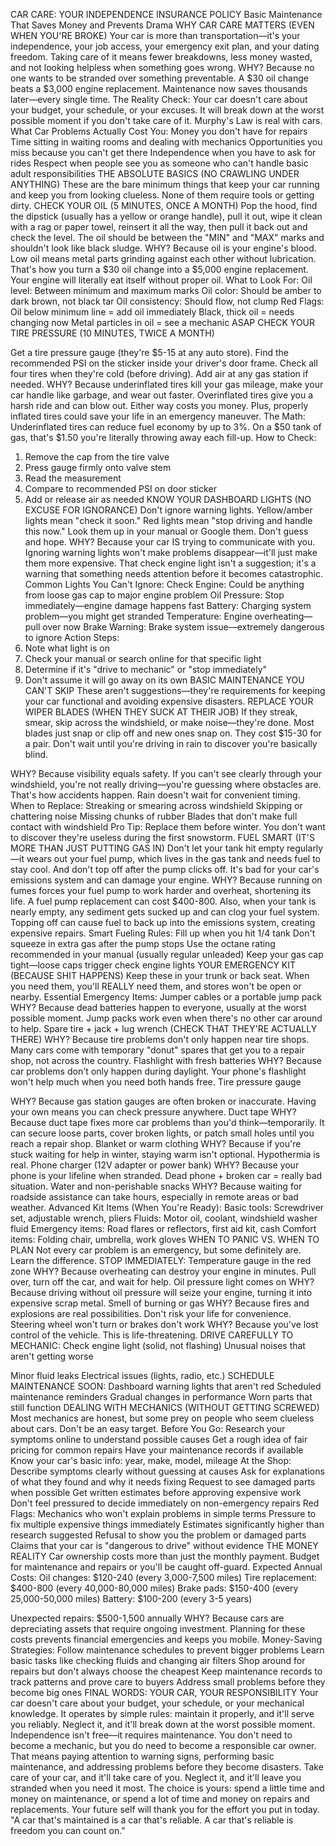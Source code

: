CAR CARE: YOUR INDEPENDENCE INSURANCE POLICY
Basic Maintenance That Saves Money and Prevents Drama
WHY CAR CARE MATTERS (EVEN WHEN YOU'RE BROKE)
Your car is more than transportation—it's your independence, your job access, your emergency exit
plan, and your dating freedom. Taking care of it means fewer breakdowns, less money wasted, and
not looking helpless when something goes wrong.
WHY? Because no one wants to be stranded over something preventable. A $30 oil change
beats a $3,000 engine replacement. Maintenance now saves thousands later—every single time.
The Reality Check: Your car doesn't care about your budget, your schedule, or your excuses. It will
break down at the worst possible moment if you don't take care of it. Murphy's Law is real with cars.
What Car Problems Actually Cost You:
Money you don't have for repairs
Time sitting in waiting rooms and dealing with mechanics
Opportunities you miss because you can't get there
Independence when you have to ask for rides
Respect when people see you as someone who can't handle basic adult responsibilities
THE ABSOLUTE BASICS (NO CRAWLING UNDER ANYTHING)
These are the bare minimum things that keep your car running and keep you from looking clueless.
None of them require tools or getting dirty.
CHECK YOUR OIL (5 MINUTES, ONCE A MONTH)
Pop the hood, find the dipstick (usually has a yellow or orange handle), pull it out, wipe it clean with
a rag or paper towel, reinsert it all the way, then pull it back out and check the level. The oil should
be between the "MIN" and "MAX" marks and shouldn't look like black sludge.
WHY? Because oil is your engine's blood. Low oil means metal parts grinding against each other
without lubrication. That's how you turn a $30 oil change into a $5,000 engine replacement. Your
engine will literally eat itself without proper oil.
What to Look For:
Oil level: Between minimum and maximum marks
Oil color: Should be amber to dark brown, not black tar
Oil consistency: Should flow, not clump
Red Flags:
Oil below minimum line = add oil immediately
Black, thick oil = needs changing now
Metal particles in oil = see a mechanic ASAP
CHECK YOUR TIRE PRESSURE (10 MINUTES, TWICE A MONTH)

Get a tire pressure gauge (they're $5-15 at any auto store). Find the recommended PSI on the sticker
inside your driver's door frame. Check all four tires when they're cold (before driving). Add air at any
gas station if needed.
WHY? Because underinflated tires kill your gas mileage, make your car handle like garbage, and
wear out faster. Overinflated tires give you a harsh ride and can blow out. Either way costs you
money. Plus, properly inflated tires could save your life in an emergency maneuver.
The Math: Underinflated tires can reduce fuel economy by up to 3%. On a $50 tank of gas, that's
$1.50 you're literally throwing away each fill-up.
How to Check:
1. Remove the cap from the tire valve
2. Press gauge firmly onto valve stem
3. Read the measurement
4. Compare to recommended PSI on door sticker
5. Add or release air as needed
KNOW YOUR DASHBOARD LIGHTS (NO EXCUSE FOR IGNORANCE)
Don't ignore warning lights. Yellow/amber lights mean "check it soon." Red lights mean "stop
driving and handle this now." Look them up in your manual or Google them. Don't guess and hope.
WHY? Because your car IS trying to communicate with you. Ignoring warning lights won't make
problems disappear—it'll just make them more expensive. That check engine light isn't a
suggestion; it's a warning that something needs attention before it becomes catastrophic.
Common Lights You Can't Ignore:
Check Engine: Could be anything from loose gas cap to major engine problem
Oil Pressure: Stop immediately—engine damage happens fast
Battery: Charging system problem—you might get stranded
Temperature: Engine overheating—pull over now
Brake Warning: Brake system issue—extremely dangerous to ignore
Action Steps:
1. Note what light is on
2. Check your manual or search online for that specific light
3. Determine if it's "drive to mechanic" or "stop immediately"
4. Don't assume it will go away on its own
BASIC MAINTENANCE YOU CAN'T SKIP
These aren't suggestions—they're requirements for keeping your car functional and avoiding
expensive disasters.
REPLACE YOUR WIPER BLADES (WHEN THEY SUCK AT THEIR JOB)
If they streak, smear, skip across the windshield, or make noise—they're done. Most blades just snap
or clip off and new ones snap on. They cost $15-30 for a pair. Don't wait until you're driving in rain
to discover you're basically blind.

WHY? Because visibility equals safety. If you can't see clearly through your windshield, you're not
really driving—you're guessing where obstacles are. That's how accidents happen. Rain doesn't
wait for convenient timing.
When to Replace:
Streaking or smearing across windshield
Skipping or chattering noise
Missing chunks of rubber
Blades that don't make full contact with windshield
Pro Tip: Replace them before winter. You don't want to discover they're useless during the first
snowstorm.
FUEL SMART (IT'S MORE THAN JUST PUTTING GAS IN)
Don't let your tank hit empty regularly—it wears out your fuel pump, which lives in the gas tank and
needs fuel to stay cool. And don't top off after the pump clicks off. It's bad for your car's emissions
system and can damage your engine.
WHY? Because running on fumes forces your fuel pump to work harder and overheat, shortening
its life. A fuel pump replacement can cost $400-800. Also, when your tank is nearly empty, any
sediment gets sucked up and can clog your fuel system. Topping off can cause fuel to back up
into the emissions system, creating expensive repairs.
Smart Fueling Rules:
Fill up when you hit 1/4 tank
Don't squeeze in extra gas after the pump stops
Use the octane rating recommended in your manual (usually regular unleaded)
Keep your gas cap tight—loose caps trigger check engine lights
YOUR EMERGENCY KIT (BECAUSE SHIT HAPPENS)
Keep these in your trunk or back seat. When you need them, you'll REALLY need them, and stores
won't be open or nearby.
Essential Emergency Items:
Jumper cables or a portable jump pack
WHY? Because dead batteries happen to everyone, usually at the worst possible moment. Jump
packs work even when there's no other car around to help.
Spare tire + jack + lug wrench (CHECK THAT THEY'RE ACTUALLY THERE)
WHY? Because tire problems don't only happen near tire shops. Many cars come with temporary
"donut" spares that get you to a repair shop, not across the country.
Flashlight with fresh batteries
WHY? Because car problems don't only happen during daylight. Your phone's flashlight won't
help much when you need both hands free.
Tire pressure gauge

WHY? Because gas station gauges are often broken or inaccurate. Having your own means you
can check pressure anywhere.
Duct tape
WHY? Because duct tape fixes more car problems than you'd think—temporarily. It can secure
loose parts, cover broken lights, or patch small holes until you reach a repair shop.
Blanket or warm clothing
WHY? Because if you're stuck waiting for help in winter, staying warm isn't optional.
Hypothermia is real.
Phone charger (12V adapter or power bank)
WHY? Because your phone is your lifeline when stranded. Dead phone + broken car = really bad
situation.
Water and non-perishable snacks
WHY? Because waiting for roadside assistance can take hours, especially in remote areas or bad
weather.
Advanced Kit Items (When You're Ready):
Basic tools: Screwdriver set, adjustable wrench, pliers
Fluids: Motor oil, coolant, windshield washer fluid
Emergency items: Road flares or reflectors, first aid kit, cash
Comfort items: Folding chair, umbrella, work gloves
WHEN TO PANIC VS. WHEN TO PLAN
Not every car problem is an emergency, but some definitely are. Learn the difference.
STOP IMMEDIATELY:
Temperature gauge in the red zone
WHY? Because overheating can destroy your engine in minutes. Pull over, turn off the car, and
wait for help.
Oil pressure light comes on
WHY? Because driving without oil pressure will seize your engine, turning it into expensive scrap
metal.
Smell of burning or gas
WHY? Because fires and explosions are real possibilities. Don't risk your life for convenience.
Steering wheel won't turn or brakes don't work
WHY? Because you've lost control of the vehicle. This is life-threatening.
DRIVE CAREFULLY TO MECHANIC:
Check engine light (solid, not flashing)
Unusual noises that aren't getting worse

Minor fluid leaks
Electrical issues (lights, radio, etc.)
SCHEDULE MAINTENANCE SOON:
Dashboard warning lights that aren't red
Scheduled maintenance reminders
Gradual changes in performance
Worn parts that still function
DEALING WITH MECHANICS (WITHOUT GETTING SCREWED)
Most mechanics are honest, but some prey on people who seem clueless about cars. Don't be an
easy target.
Before You Go:
Research your symptoms online to understand possible causes
Get a rough idea of fair pricing for common repairs
Have your maintenance records if available
Know your car's basic info: year, make, model, mileage
At the Shop:
Describe symptoms clearly without guessing at causes
Ask for explanations of what they found and why it needs fixing
Request to see damaged parts when possible
Get written estimates before approving expensive work
Don't feel pressured to decide immediately on non-emergency repairs
Red Flags:
Mechanics who won't explain problems in simple terms
Pressure to fix multiple expensive things immediately
Estimates significantly higher than research suggested
Refusal to show you the problem or damaged parts
Claims that your car is "dangerous to drive" without evidence
THE MONEY REALITY
Car ownership costs more than just the monthly payment. Budget for maintenance and repairs or
you'll be caught off-guard.
Expected Annual Costs:
Oil changes: $120-240 (every 3,000-7,500 miles)
Tire replacement: $400-800 (every 40,000-80,000 miles)
Brake pads: $150-400 (every 25,000-50,000 miles)
Battery: $100-200 (every 3-5 years)

Unexpected repairs: $500-1,500 annually
WHY? Because cars are depreciating assets that require ongoing investment. Planning for these
costs prevents financial emergencies and keeps you mobile.
Money-Saving Strategies:
Follow maintenance schedules to prevent bigger problems
Learn basic tasks like checking fluids and changing air filters
Shop around for repairs but don't always choose the cheapest
Keep maintenance records to track patterns and prove care to buyers
Address small problems before they become big ones
FINAL WORDS: YOUR CAR, YOUR RESPONSIBILITY
Your car doesn't care about your budget, your schedule, or your mechanical knowledge. It operates
by simple rules: maintain it properly, and it'll serve you reliably. Neglect it, and it'll break down at
the worst possible moment.
Independence isn't free—it requires maintenance.
You don't need to become a mechanic, but you do need to become a responsible car owner. That
means paying attention to warning signs, performing basic maintenance, and addressing problems
before they become disasters.
Take care of your car, and it'll take care of you. Neglect it, and it'll leave you stranded when
you need it most.
The choice is yours: spend a little time and money on maintenance, or spend a lot of time and
money on repairs and replacements.
Your future self will thank you for the effort you put in today.
"A car that's maintained is a car that's reliable. A car that's reliable is freedom you can count on."
